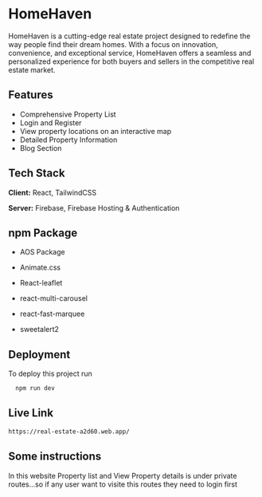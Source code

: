 
# HomeHaven

HomeHaven is a cutting-edge real estate project designed to redefine the way people find their dream homes. With a focus on innovation, convenience, and exceptional service, HomeHaven offers a seamless and personalized experience for both buyers and sellers in the competitive real estate market.



## Features

- Comprehensive Property List
- Login and Register 
- View property locations on an interactive map
- Detailed Property Information
- Blog Section


## Tech Stack

**Client:** React,  TailwindCSS

**Server:** Firebase, Firebase Hosting & Authentication




## npm Package

- AOS Package

- Animate.css

- React-leaflet

- react-multi-carousel

- react-fast-marquee

- sweetalert2


## Deployment

To deploy this project run

```bash
  npm run dev
```


## Live Link



```bash
https://real-estate-a2d60.web.app/
```
    
## Some instructions

In this website Property list and View Property details is under private routes...so if any user want to visite this routes they need to login first 

